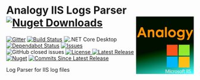 # Analogy IIS Logs Parser  [![Nuget Downloads](https://img.shields.io/nuget/dt/Analogy.LogViewer.IISLogsProvider)](https://www.nuget.org/packages/Analogy.LogViewer.IISLogsProvider/)   <img src="./Assets/AnalogyIIS.png" align="right" width="155px" height="155px">

<p align="center">
    
[![Gitter](https://badges.gitter.im/Analogy-LogViewer/community.svg)](https://gitter.im/Analogy-LogViewer/community?utm_source=badge&utm_medium=badge&utm_campaign=pr-badge) 
  [![Build Status](https://dev.azure.com/Analogy-LogViewer/Analogy%20Log%20Viewer/_apis/build/status/Analogy-LogViewer.Analogy.LogViewer.IISLogsProvider?branchName=master)](https://dev.azure.com/Analogy-LogViewer/Analogy%20Log%20Viewer/_build/latest?definitionId=6&branchName=master)  ![.NET Core Desktop](https://github.com/Analogy-LogViewer/Analogy.LogViewer.IISLogsProvider/workflows/.NET%20Core%20Desktop/badge.svg)
  [![Dependabot Status](https://api.dependabot.com/badges/status?host=github&repo=Analogy-LogViewer/Analogy.LogViewer.IISLogsProvider)](https://dependabot.com)
<a href="https://github.com/Analogy-LogViewer/Analogy.LogViewer.IISLogsProvider/issues">
    <img src="https://img.shields.io/github/issues/Analogy-LogViewer/Analogy.LogViewer.IISLogsProvider"  alt="Issues" />
</a>
![GitHub closed issues](https://img.shields.io/github/issues-closed-raw/Analogy-LogViewer/Analogy.LogViewer.IISLogsProvider)
<a href="https://github.com/Analogy-LogViewer/Analogy.LogViewer.IISLogsProvider/blob/master/LICENSE.md">
    <img src="https://img.shields.io/github/license/Analogy-LogViewer/Analogy.LogViewer.IISLogsProvider"  alt="License" />
</a>
<a href="https://github.com/Analogy-LogViewer/Analogy.LogViewer.IISLogsProvider/releases">
    <img src="https://img.shields.io/github/v/release/Analogy-LogViewer/Analogy.LogViewer.IISLogsProvider"  alt="Latest Release" />
</a>
[![Nuget](https://img.shields.io/nuget/v/Analogy.LogViewer.IISLogsProvider)](https://www.nuget.org/packages/Analogy.LogViewer.IISLogsProvider/)
<a href="https://github.com/Analogy-LogViewer/Analogy.LogViewer.IISLogsProvider/compare/V0.1.0...master">
    <img src="https://img.shields.io/github/commits-since/Analogy-LogViewer/Analogy.LogViewer.IISLogsProvider/latest"  alt="Commits Since Latest Release"/>
</a>
</p>

Log Parser for IIS log files
